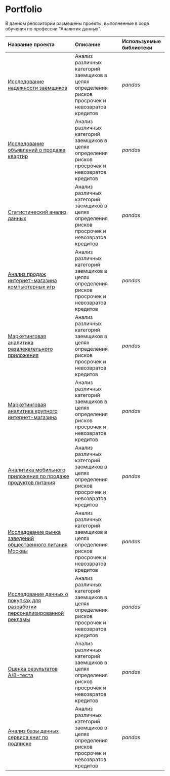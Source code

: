 # Portfolio

В данном репозитории размещены проекты, выполненные в ходе обучения по профессии "Аналитик данных".



| Название проекта | Описание | Используемые библиотеки | 
| :---------------------- | :---------------------- | :---------------------- |
| [Исследование надежности заемщиков](01.loans_project) | Анализ различных категорий заемщиков в целях определения рисков просрочек и невозвратов кредитов  | *pandas* |
| [Исследование объявлений о продаже квартир](02.real_estate_project) | Анализ различных категорий заемщиков в целях определения рисков просрочек и невозвратов кредитов  | *pandas* |
| [Статистический анализ данных](03.statistic_project) | Анализ различных категорий заемщиков в целях определения рисков просрочек и невозвратов кредитов  | *pandas* |
| [Анализ продаж интернет-магазина компьютерных игр](04.games_project) | Анализ различных категорий заемщиков в целях определения рисков просрочек и невозвратов кредитов  | *pandas* |
| [Маркетинговая аналитика развлекательного приложения](05.business_analysis_project) | Анализ различных категорий заемщиков в целях определения рисков просрочек и невозвратов кредитов  | *pandas* |
| [Маркетинговая аналитика крупного интернет-магазина](06.business_decisions_project) | Анализ различных категорий заемщиков в целях определения рисков просрочек и невозвратов кредитов  | *pandas* |
| [Аналитика мобильного приложения по продаже продуктов питания](07.food_startup_project) | Анализ различных категорий заемщиков в целях определения рисков просрочек и невозвратов кредитов  | *pandas* |
| [Исследование рынка заведений общественного питания Москвы](08.horeca_project) | Анализ различных категорий заемщиков в целях определения рисков просрочек и невозвратов кредитов  | *pandas* |
| [Исследование данных о покупках для разработки персонализированной рекламы](09.e-commerce_project) | Анализ различных категорий заемщиков в целях определения рисков просрочек и невозвратов кредитов  | *pandas* |
| [Оценка результатов A/B-теста](10.A-B_test_project) | Анализ различных категорий заемщиков в целях определения рисков просрочек и невозвратов кредитов  | *pandas* |
| [Анализ базы данных сервиса книг по подписке](11.SQL_project) | Анализ различных категорий заемщиков в целях определения рисков просрочек и невозвратов кредитов  | *pandas* |
